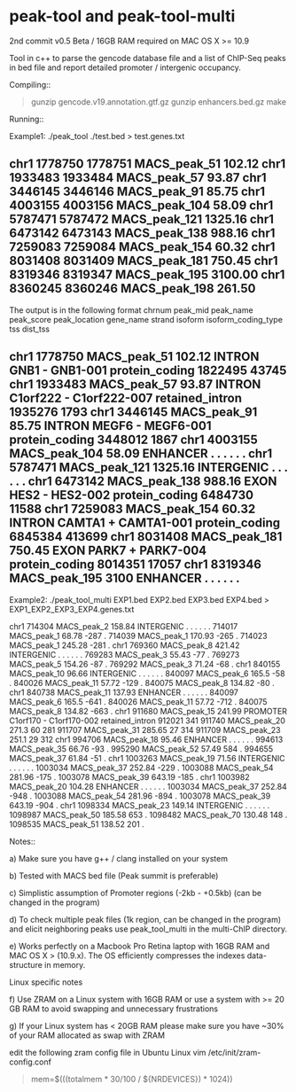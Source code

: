 # peak-tool and peak-tool-multi

2nd commit v0.5 Beta / 16GB RAM required on MAC OS X >= 10.9

Tool in c++ to parse the gencode database file and a list of ChIP-Seq peaks in bed file and report detailed promoter / intergenic occupancy.

Compiling::

>gunzip gencode.v19.annotation.gtf.gz 
>gunzip enhancers.bed.gz 
>make  

Running::

Example1:
./peak_tool ./test.bed > test.genes.txt

chr1	1778750	1778751	MACS_peak_51	102.12
chr1	1933483	1933484	MACS_peak_57	93.87
chr1	3446145	3446146	MACS_peak_91	85.75
chr1	4003155	4003156	MACS_peak_104	58.09
chr1	5787471	5787472	MACS_peak_121	1325.16
chr1	6473142	6473143	MACS_peak_138	988.16
chr1	7259083	7259084	MACS_peak_154	60.32
chr1	8031408	8031409	MACS_peak_181	750.45
chr1	8319346	8319347	MACS_peak_195	3100.00
chr1	8360245	8360246	MACS_peak_198	261.50
-------------------------------------------------

The output is in the following format
chrnum peak_mid peak_name peak_score peak_location gene_name strand isoform isoform_coding_type tss dist_tss

chr1	1778750	MACS_peak_51	102.12	INTRON	GNB1	-	GNB1-001	protein_coding	1822495	43745
chr1	1933483	MACS_peak_57	93.87	INTRON	C1orf222	-	C1orf222-007	retained_intron	1935276	1793
chr1	3446145	MACS_peak_91	85.75	INTRON	MEGF6	-	MEGF6-001	protein_coding	3448012	1867
chr1	4003155	MACS_peak_104	58.09	ENHANCER	.	.	.	.	.	.
chr1	5787471	MACS_peak_121	1325.16	INTERGENIC	.	.	.	.	.	.
chr1	6473142	MACS_peak_138	988.16	EXON	HES2	-	HES2-002	protein_coding	6484730	11588
chr1	7259083	MACS_peak_154	60.32	INTRON	CAMTA1	+	CAMTA1-001	protein_coding	6845384	413699
chr1	8031408	MACS_peak_181	750.45	EXON	PARK7	+	PARK7-004	protein_coding	8014351	17057
chr1	8319346	MACS_peak_195	3100	ENHANCER	.	.	.	.	.	.
--------------------------------------------------

Example2:
./peak_tool_multi EXP1.bed EXP2.bed EXP3.bed EXP4.bed > EXP1_EXP2_EXP3_EXP4.genes.txt

chr1	714304	MACS_peak_2	158.84	INTERGENIC	.	.	.	.	.	.	714017	MACS_peak_1	68.78	-287	.	714039	MACS_peak_1	170.93	-265	.	714023	MACS_peak_1	245.28	-281	.
chr1	769360	MACS_peak_8	421.42	INTERGENIC	.	.	.	.	.	.	769283	MACS_peak_3	55.43	-77	.	769273	MACS_peak_5	154.26	-87	.	769292	MACS_peak_3	71.24	-68	.
chr1	840155	MACS_peak_10	96.66	INTERGENIC	.	.	.	.	.	.	840097	MACS_peak_6	165.5	-58	.	840026	MACS_peak_11	57.72	-129	.	840075	MACS_peak_8	134.82	-80	.
chr1	840738	MACS_peak_11	137.93	ENHANCER	.	.	.	.	.	.	840097	MACS_peak_6	165.5	-641	.	840026	MACS_peak_11	57.72	-712	.	840075	MACS_peak_8	134.82	-663	.
chr1	911680	MACS_peak_15	241.99	PROMOTER	C1orf170	-	C1orf170-002	retained_intron	912021	341	911740	MACS_peak_20	271.3	60	281	911707	MACS_peak_31	285.65	27	314	911709	MACS_peak_23	251.1	29	312
chr1	994706	MACS_peak_18	95.46	ENHANCER	.	.	.	.	.	.	994613	MACS_peak_35	66.76	-93	.	995290	MACS_peak_52	57.49	584	.	994655	MACS_peak_37	61.84	-51	.
chr1	1003263	MACS_peak_19	71.56	INTERGENIC	.	.	.	.	.	.	1003034	MACS_peak_37	252.84	-229	.	1003088	MACS_peak_54	281.96	-175	.	1003078	MACS_peak_39	643.19	-185	.
chr1	1003982	MACS_peak_20	104.28	ENHANCER	.	.	.	.	.	.	1003034	MACS_peak_37	252.84	-948	.	1003088	MACS_peak_54	281.96	-894	.	1003078	MACS_peak_39	643.19	-904	.
chr1	1098334	MACS_peak_23	149.14	INTERGENIC	.	.	.	.	.	.	1098987	MACS_peak_50	185.58	653	.	1098482	MACS_peak_70	130.48	148	.	1098535	MACS_peak_51	138.52	201	.

Notes::

a) Make sure you have g++ / clang installed on your system 

b) Tested with MACS bed file (Peak summit is preferable)

c) Simplistic assumption of Promoter regions (-2kb - +0.5kb) (can be changed in the program)

d) To check multiple peak files (1k region, can be changed in the program) and elicit neighboring peaks use peak_tool_multi in the multi-ChIP directory.

e) Works perfectly on a Macbook Pro Retina laptop with 16GB RAM and MAC OS X > (10.9.x).
   The OS efficiently compresses the indexes data-structure in memory.

Linux specific notes

f) Use ZRAM on a Linux system with 16GB RAM or use a system with >= 20 GB RAM to avoid swapping and unnecessary frustrations

g) If your Linux system has < 20GB RAM please make sure you have ~30% of your RAM allocated as swap with ZRAM

edit the following zram config file in Ubuntu Linux
vim /etc/init/zram-config.conf
> mem=$(((totalmem * 30/100 / ${NRDEVICES}) * 1024))



